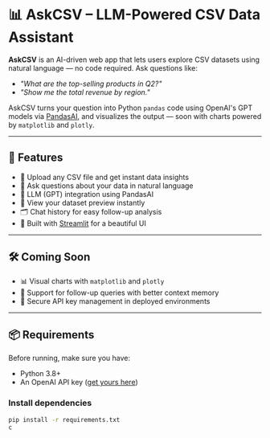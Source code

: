 # 📊 AskCSV – LLM-Powered CSV Data Assistant

**AskCSV** is an AI-driven web app that lets users explore CSV datasets using natural language — no code required. Ask questions like:

- *"What are the top-selling products in Q2?"*
- *"Show me the total revenue by region."*

AskCSV turns your question into Python `pandas` code using OpenAI's GPT models via [PandasAI](https://github.com/gventuri/pandas-ai), and visualizes the output — soon with charts powered by `matplotlib` and `plotly`.

---

## 🚀 Features

- 📁 Upload any CSV file and get instant data insights
- 💬 Ask questions about your data in natural language
- 🧠 LLM (GPT) integration using PandasAI
- 📄 View your dataset preview instantly
- 🗂️ Chat history for easy follow-up analysis
- 🌈 Built with [Streamlit](https://streamlit.io) for a beautiful UI

---

## 🛠️ Coming Soon

- 📊 Visual charts with `matplotlib` and `plotly`
- 🔁 Support for follow-up queries with better context memory
- 🔐 Secure API key management in deployed environments

---

## 📦 Requirements

Before running, make sure you have:

- Python 3.8+
- An OpenAI API key ([get yours here](https://platform.openai.com/account/api-keys))

### Install dependencies

```bash
pip install -r requirements.txt
c
